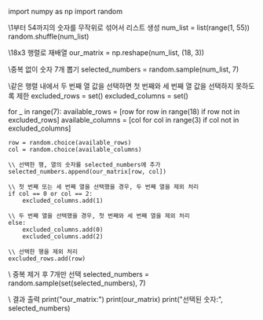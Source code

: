 import numpy as np
import random

\\1부터 54까지의 숫자를 무작위로 섞어서 리스트 생성
num_list = list(range(1, 55))
random.shuffle(num_list)

\\18x3 행렬로 재배열
our_matrix = np.reshape(num_list, (18, 3))

\\중복 없이 숫자 7개 뽑기
selected_numbers = random.sample(num_list, 7)

\\같은 행렬 내에서 두 번째 열 값을 선택하면 첫 번째와 세 번째 열 값을 선택하지 못하도록 제한
excluded_rows = set()
excluded_columns = set()

for _ in range(7):
    available_rows = [row for row in range(18) if row not in excluded_rows]
    available_columns = [col for col in range(3) if col not in excluded_columns]

    row = random.choice(available_rows)
    col = random.choice(available_columns)

    \\ 선택한 행, 열의 숫자를 selected_numbers에 추가
    selected_numbers.append(our_matrix[row, col])

    \\ 첫 번째 또는 세 번째 열을 선택했을 경우, 두 번째 열을 제외 처리
    if col == 0 or col == 2:
        excluded_columns.add(1)

    \\ 두 번째 열을 선택했을 경우, 첫 번째와 세 번째 열을 제외 처리
    else:
        excluded_columns.add(0)
        excluded_columns.add(2)

    \\ 선택한 행을 제외 처리
    excluded_rows.add(row)

\\ 중복 제거 후 7개만 선택
selected_numbers = random.sample(set(selected_numbers), 7)

\\ 결과 출력
print("our_matrix:")
print(our_matrix)
print("선택된 숫자:", selected_numbers)
